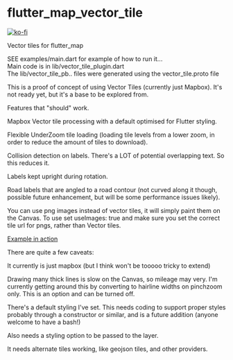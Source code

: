 # flutter_map_vector_tile

[![ko-fi](https://ko-fi.com/img/githubbutton_sm.svg)](https://ko-fi.com/F1F8E2YBE)

Vector tiles for flutter_map

SEE examples/main.dart for example of how to run it...  
Main code is in lib/vector_tile_plugin.dart  
The lib/vector_tile_pb.. files were generated using the vector_tile.proto file



This is a proof of concept of using Vector Tiles (currently just Mapbox). It's not ready yet, but it's a base to be explored from.

Features that "should" work.

Mapbox Vector tile processing with a default optimised for Flutter styling.

Flexible UnderZoom tile loading (loading tile levels from a lower zoom, in order to reduce the amount of tiles to download).

Collision detection on labels. There's a LOT of potential overlapping text. So this reduces it.

Labels kept upright during rotation.

Road labels that are angled to a road contour (not curved along it though, possible future enhancement, but will be some performance issues likely).

You can use png images instead of vector tiles, it will simply paint them on the Canvas. To use
set useImages: true and make sure you set the correct tile url for pngs, rather than Vector tiles.

[Example in action](https://www.youtube.com/watch?v=GsXPMghCawA&t=4s)


There are quite a few caveats:

It currently is just mapbox (but I think won't be tooooo tricky to extend)

Drawing many thick lines is slow on the Canvas, so mileage may very. I'm currently getting around this by converting to hairline widths on pinchzoom only. This is an option and can be turned off.

There's a default styling I've set. This needs coding to support proper styles probably through a constructor or similar, and is a future addition (anyone welcome to have a bash!)

Also needs a styling option to be passed to the layer.

It needs alternate tiles working, like geojson tiles, and other providers.






